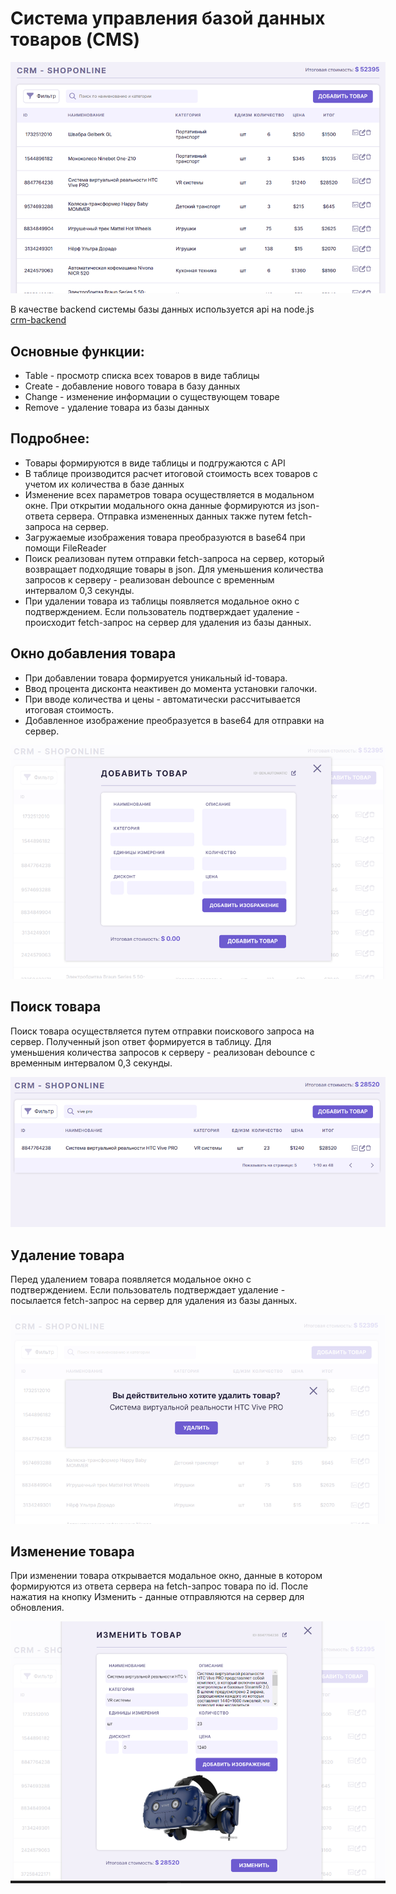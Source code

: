 # Система управления базой данных товаров (CMS)

<img style="text-align: center; max-width: 600px;"
  src="https://github.com/din366/images/blob/main/readme%20images/cms/1.png" alt="project image">

<p>В качестве backend системы базы данных используется api на node.js <a href="https://github.com/maksim-leskin/cms-backend">crm-backend</a></p>

## Основные функции:

<ul>
  <li>Table - просмотр списка всех товаров в виде таблицы</li>
  <li>Create - добавление нового товара в базу данных</li>
  <li>Change - изменение информации о существующем товаре</li>
  <li>Remove - удаление товара из базы данных</li>
</ul>

## Подробнее:

<ul>
  <li>Товары формируются в виде таблицы и подгружаются с API</li>
  <li>В таблице производится расчет итоговой стоимость всех товаров с учетом их количества в базе данных</li>
  <li>Изменение всех параметров товара осуществляется в модальном окне. При открытии модального окна данные формируются из json-ответа сервера. Отправка измененных данных также путем fetch-запроса на сервер.</li>
  <li>Загружаемые изображения товара преобразуются в base64 при помощи FileReader</li>
  <li>Поиск реализован путем отправки fetch-запроса на сервер, который возвращает подходящие товары в json. Для уменьшения количества запросов к серверу - реализован debounce с временным интервалом 0,3 секунды.</li>
  <li>При удалении товара из таблицы появляется модальное окно с подтверждением. Если пользователь подтверждает удаление - происходит fetch-запрос на сервер для удаления из базы данных.</li>
</ul>

## Окно добавления товара

<ul>
  <li>При добавлении товара формируется уникальный id-товара.</li>
  <li>Ввод процента дисконта неактивен до момента установки галочки.</li>
  <li>При вводе количества и цены - автоматически рассчитывается итоговая стоимость.</li>
  <li>Добавленное изображение преобразуется в base64 для отправки на сервер.</li>
</ul>

<img style="text-align: center; max-width: 600px;"
  src="https://github.com/din366/images/blob/main/readme%20images/cms/2.png" alt="project image">

## Поиск товара

<p>Поиск товара осуществляется путем отправки поискового запроса на сервер. Полученный json ответ формируется в таблицу. Для уменьшения количества запросов к серверу - реализован debounce с временным интервалом 0,3 секунды.</p>

<img style="text-align: center; max-width: 600px;"
  src="https://github.com/din366/images/blob/main/readme%20images/cms/3.png" alt="project image">

  ## Удаление товара

<p>Перед удалением товара появляется модальное окно с подтверждением. Если пользователь подтверждает удаление - посылается fetch-запрос на сервер для удаления из базы данных.</p>

<img style="text-align: center; max-width: 600px;"
  src="https://github.com/din366/images/blob/main/readme%20images/cms/4.png" alt="project image">

  ## Изменение товара

<p>При изменении товара открывается модальное окно, данные в котором формируются из ответа сервера на fetch-запрос товара по id. После нажатия на кнопку Изменить - данные отправляются на сервер для обновления.</p>

<img style="text-align: center; max-width: 600px;"
  src="https://github.com/din366/images/blob/main/readme%20images/cms/5.png" alt="project image">
